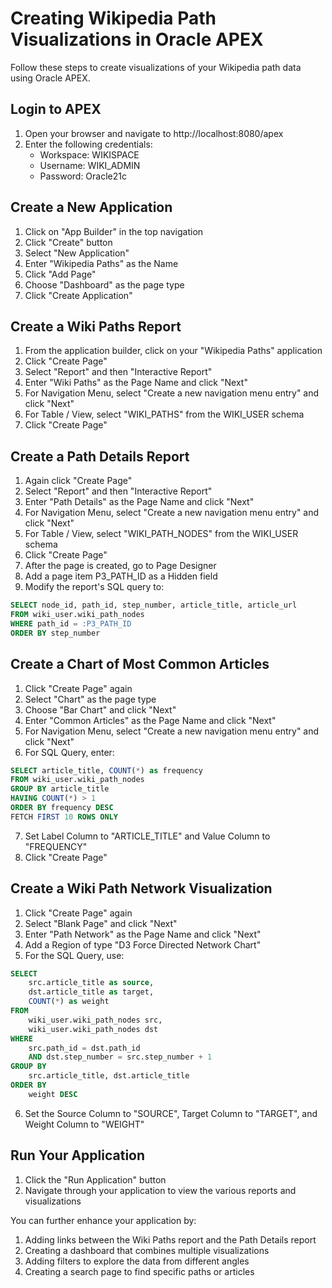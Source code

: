 # Creating Wikipedia Path Visualizations in Oracle APEX

Follow these steps to create visualizations of your Wikipedia path data using Oracle APEX.

## Login to APEX

1. Open your browser and navigate to http://localhost:8080/apex
2. Enter the following credentials:
   - Workspace: WIKISPACE
   - Username: WIKI_ADMIN 
   - Password: Oracle21c

## Create a New Application

1. Click on "App Builder" in the top navigation
2. Click "Create" button
3. Select "New Application"
4. Enter "Wikipedia Paths" as the Name
5. Click "Add Page"
6. Choose "Dashboard" as the page type
7. Click "Create Application"

## Create a Wiki Paths Report

1. From the application builder, click on your "Wikipedia Paths" application
2. Click "Create Page"
3. Select "Report" and then "Interactive Report"
4. Enter "Wiki Paths" as the Page Name and click "Next"
5. For Navigation Menu, select "Create a new navigation menu entry" and click "Next"
6. For Table / View, select "WIKI_PATHS" from the WIKI_USER schema
7. Click "Create Page"

## Create a Path Details Report

1. Again click "Create Page" 
2. Select "Report" and then "Interactive Report"
3. Enter "Path Details" as the Page Name and click "Next"
4. For Navigation Menu, select "Create a new navigation menu entry" and click "Next"
5. For Table / View, select "WIKI_PATH_NODES" from the WIKI_USER schema
6. Click "Create Page"
7. After the page is created, go to Page Designer
8. Add a page item P3_PATH_ID as a Hidden field
9. Modify the report's SQL query to:

```sql
SELECT node_id, path_id, step_number, article_title, article_url
FROM wiki_user.wiki_path_nodes
WHERE path_id = :P3_PATH_ID
ORDER BY step_number
```

## Create a Chart of Most Common Articles

1. Click "Create Page" again
2. Select "Chart" as the page type
3. Choose "Bar Chart" and click "Next"
4. Enter "Common Articles" as the Page Name and click "Next"
5. For Navigation Menu, select "Create a new navigation menu entry" and click "Next"
6. For SQL Query, enter:

```sql
SELECT article_title, COUNT(*) as frequency
FROM wiki_user.wiki_path_nodes
GROUP BY article_title
HAVING COUNT(*) > 1
ORDER BY frequency DESC
FETCH FIRST 10 ROWS ONLY
```

7. Set Label Column to "ARTICLE_TITLE" and Value Column to "FREQUENCY"
8. Click "Create Page"

## Create a Wiki Path Network Visualization

1. Click "Create Page" again
2. Select "Blank Page" and click "Next"
3. Enter "Path Network" as the Page Name and click "Next"
4. Add a Region of type "D3 Force Directed Network Chart"
5. For the SQL Query, use:

```sql
SELECT 
    src.article_title as source,
    dst.article_title as target,
    COUNT(*) as weight
FROM 
    wiki_user.wiki_path_nodes src,
    wiki_user.wiki_path_nodes dst
WHERE 
    src.path_id = dst.path_id
    AND dst.step_number = src.step_number + 1
GROUP BY
    src.article_title, dst.article_title
ORDER BY 
    weight DESC
```

6. Set the Source Column to "SOURCE", Target Column to "TARGET", and Weight Column to "WEIGHT"

## Run Your Application

1. Click the "Run Application" button
2. Navigate through your application to view the various reports and visualizations

You can further enhance your application by:

1. Adding links between the Wiki Paths report and the Path Details report
2. Creating a dashboard that combines multiple visualizations
3. Adding filters to explore the data from different angles
4. Creating a search page to find specific paths or articles 